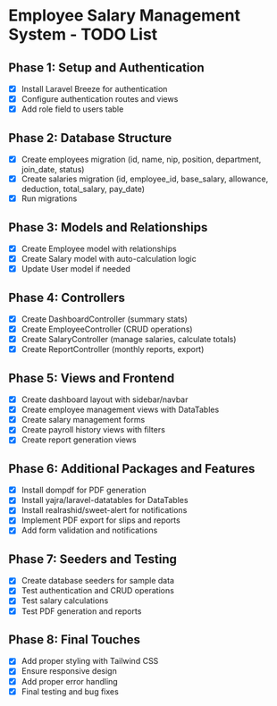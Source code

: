 # Employee Salary Management System - TODO List

## Phase 1: Setup and Authentication
- [x] Install Laravel Breeze for authentication
- [x] Configure authentication routes and views
- [x] Add role field to users table

## Phase 2: Database Structure
- [x] Create employees migration (id, name, nip, position, department, join_date, status)
- [x] Create salaries migration (id, employee_id, base_salary, allowance, deduction, total_salary, pay_date)
- [x] Run migrations

## Phase 3: Models and Relationships
- [x] Create Employee model with relationships
- [x] Create Salary model with auto-calculation logic
- [x] Update User model if needed

## Phase 4: Controllers
- [x] Create DashboardController (summary stats)
- [x] Create EmployeeController (CRUD operations)
- [x] Create SalaryController (manage salaries, calculate totals)
- [x] Create ReportController (monthly reports, export)

## Phase 5: Views and Frontend
- [x] Create dashboard layout with sidebar/navbar
- [x] Create employee management views with DataTables
- [x] Create salary management forms
- [x] Create payroll history views with filters
- [x] Create report generation views

## Phase 6: Additional Packages and Features
- [x] Install dompdf for PDF generation
- [x] Install yajra/laravel-datatables for DataTables
- [x] Install realrashid/sweet-alert for notifications
- [x] Implement PDF export for slips and reports
- [x] Add form validation and notifications

## Phase 7: Seeders and Testing
- [x] Create database seeders for sample data
- [x] Test authentication and CRUD operations
- [x] Test salary calculations
- [x] Test PDF generation and reports

## Phase 8: Final Touches
- [x] Add proper styling with Tailwind CSS
- [x] Ensure responsive design
- [x] Add proper error handling
- [x] Final testing and bug fixes
